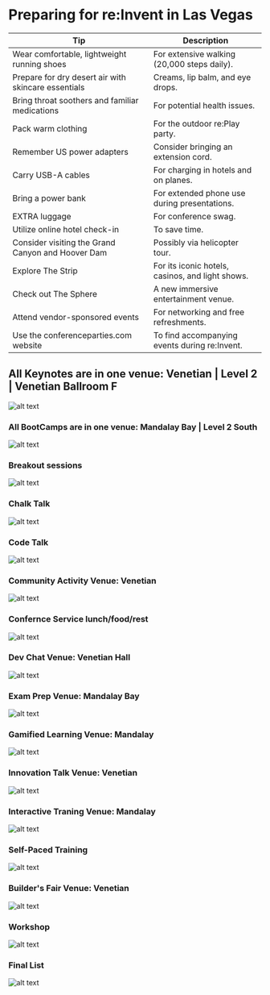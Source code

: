 # Preparing for re:Invent in Las Vegas

| Tip                                                                 | Description                                                                 |
|---------------------------------------------------------------------|-----------------------------------------------------------------------------|
| Wear comfortable, lightweight running shoes                         | For extensive walking (20,000 steps daily).                                  |
| Prepare for dry desert air with skincare essentials                 | Creams, lip balm, and eye drops.                                            |
| Bring throat soothers and familiar medications                      | For potential health issues.                                                 |
| Pack warm clothing                                                  | For the outdoor re:Play party.                                               |
| Remember US power adapters                                          | Consider bringing an extension cord.                                         |
| Carry USB-A cables                                                  | For charging in hotels and on planes.                                        |
| Bring a power bank                                                  | For extended phone use during presentations.                                 |
| EXTRA luggage                                                       | For conference swag.                                                         |
| Utilize online hotel check-in                                       | To save time.                                                                |
| Consider visiting the Grand Canyon and Hoover Dam                   | Possibly via helicopter tour.                                                |
| Explore The Strip                                                   | For its iconic hotels, casinos, and light shows.                             |
| Check out The Sphere                                                | A new immersive entertainment venue.                                         |
| Attend vendor-sponsored events                                      | For networking and free refreshments.                                        |
| Use the conferenceparties.com website                               | To find accompanying events during re:Invent.                                |

## All Keynotes are in one venue: Venetian | Level 2 | Venetian Ballroom F

![alt text](image-1.png)

### All BootCamps are in one venue: Mandalay Bay | Level 2 South

![alt text](image.png)

### Breakout sessions

![alt text](image-2.png)

### Chalk Talk

![alt text](image-3.png)

### Code Talk

![alt text](image-4.png)

### Community Activity Venue: Venetian

![alt text](image-5.png)

### Confernce Service lunch/food/rest

![alt text](image-6.png)

### Dev Chat Venue: Venetian Hall

![alt text](image-7.png)

### Exam Prep Venue: Mandalay Bay

![alt text](image-8.png)

### Gamified Learning Venue: Mandalay

![alt text](image-9.png)

### Innovation Talk Venue: Venetian

![alt text](image-10.png)

### Interactive Traning Venue: Mandalay

![alt text](image-11.png)

### Self-Paced Training

![alt text](image-12.png)

### Builder's Fair Venue: Venetian

![alt text](image-13.png)

### Workshop

![alt text](image-14.png)

### Final List

![alt text](image-15.png)
